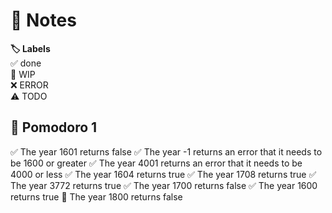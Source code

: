 # 📝 Notes

**🏷️ Labels**  
✅ done  
🚧 WIP  
❌ ERROR  
⚠ TODO

## 🍅 Pomodoro 1

✅ The year 1601 returns false
✅ The year -1 returns an error that it needs to be 1600 or greater
✅ The year 4001 returns an error that it needs to be 4000 or less
✅ The year 1604 returns true
✅ The year 1708 returns true
✅ The year 3772 returns true
✅ The year 1700 returns false
✅ The year 1600 returns true
🚧 The year 1800 returns false
